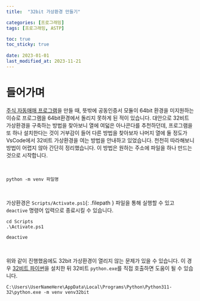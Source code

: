```yaml
---
title:  "32bit 가상환경 만들기"

categories: [프로그래밍]
tags: [프로그래밍, ASTP]

toc: true
toc_sticky: true
 
date: 2023-01-01
last_modified_at: 2023-11-21
---
```


# **들어가며**

[주식 자동매매 프로그램](https://kiw6024.github.io/posts/ASTP/)을 만들 때, 뜻밖에 공동인증서 모듈이 64bit 환경을 미지원하는 이슈로 프로그램을 64bit환경에서 돌리지 못하게 된 적이 있습니다. 대안으로 32비트 가상환경을 구축하는 방법을 찾아보니 열에 여덟은 아나콘다를 추천하던데, 프로그램을 또 하나 설치한다는 것이 거부감이 들어 다른 방법을 찾아보자 나머지 열에 둘 정도가 VsCode에서 32비트 가상환경을 여는 방법을 안내하고 있었습니다. 천천히 따라해보니 방법이 어렵지 않아 간단히 정리했습니다. 이 방법은 원하는 주소에 파일을 하나 만드는 것으로 시작합니다.

<br>

```terminal
python -m venv 파일명
```

<br>

가상환경은 `Scripts/Activate.ps1`{: .filepath } 파일을 통해 실행할 수 있고 `deactive` 명령어 입력으로 종료시킬 수 있습니다.


```terminal
cd Scripts
.\Activate.ps1
```

```terminal
deactive
```

<br>

위와 같이 진행했음에도 32bit 가상환경이 열리지 않는 문제가 있을 수 있습니다. 이 경우 [32비트 파이썬](https://www.python.org/downloads/windows/)을 설치한 뒤 32비트 `python.exe`를 직접 호출하면 도움이 될 수 있습니다.

```terminal
C:\Users\UserNameHere\AppData\Local\Programs\Python\Python311-32\python.exe -m venv venv32bit
```